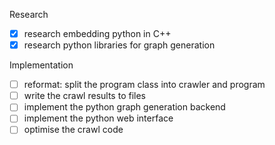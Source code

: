 Research
- [X] research embedding python in C++
- [x] research python libraries for graph generation

Implementation
- [ ] reformat: split the program class into crawler and program
- [ ] write the crawl results to files
- [ ] implement the python graph generation backend
- [ ] implement the python web interface
- [ ] optimise the crawl code
